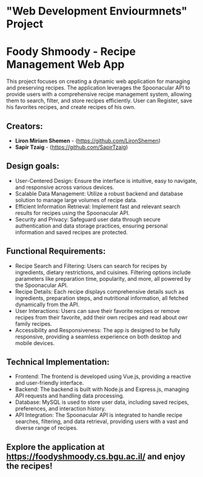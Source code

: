 # "Web Development Enviourmnets" Project 
# Foody Shmoody - Recipe Management Web App 

This project focuses on creating a dynamic web application for managing and preserving recipes. The application leverages the Spoonacular API to provide users with a comprehensive recipe management system, allowing them to search, filter, and store recipes efficiently.
User can Register, save his favorites recipes, and create recipes of his own.


## Creators:
* **Liron Miriam Shemen** - (https://github.com/LironShemen)
* **Sapir Tzaig** - (https://github.com/SapirTzaig)

## Design goals:
- User-Centered Design: Ensure the interface is intuitive, easy to navigate, and responsive across various devices.
- Scalable Data Management: Utilize a robust backend and database solution to manage large volumes of recipe data.
- Efficient Information Retrieval: Implement fast and relevant search results for recipes using the Spoonacular API.
- Security and Privacy: Safeguard user data through secure authentication and data storage practices, ensuring personal information and saved recipes are protected.

## Functional Requirements:
- Recipe Search and Filtering: Users can search for recipes by ingredients, dietary restrictions, and cuisines. Filtering options include parameters like preparation time, popularity, and more, all powered by the Spoonacular API.
- Recipe Details: Each recipe displays comprehensive details such as ingredients, preparation steps, and nutritional information, all fetched dynamically from the API.
- User Interactions: Users can save their favorite recipes or remove recipes from their favorite, add their own recipes and read about owr family recipes.
- Accessibility and Responsiveness: The app is designed to be fully responsive, providing a seamless experience on both desktop and mobile devices.

## Technical Implementation:
- Frontend: The frontend is developed using Vue.js, providing a reactive and user-friendly interface.
- Backend: The backend is built with Node.js and Express.js, managing API requests and handling data processing.
- Database: MySQL is used to store user data, including saved recipes, preferences, and interaction history.
- API Integration: The Spoonacular API is integrated to handle recipe searches, filtering, and data retrieval, providing users with a vast and diverse range of recipes.

## Explore the application at https://foodyshmoody.cs.bgu.ac.il/ and enjoy the recipes!
